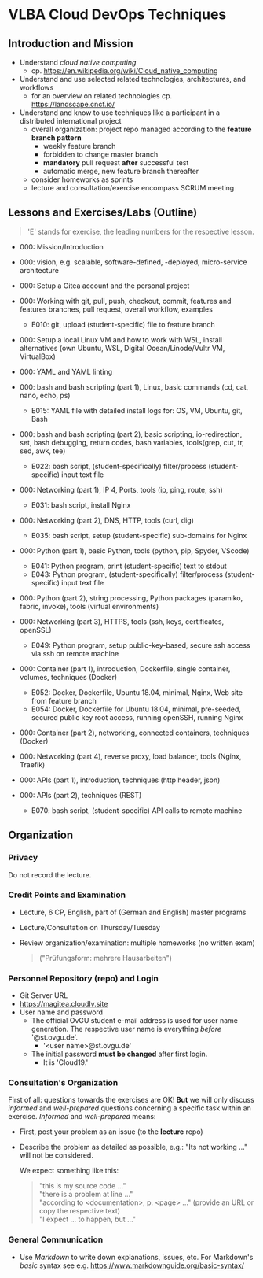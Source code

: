 # VLBA Cloud DevOps Techniques

## Introduction and Mission

- Understand *cloud native computing*
  - cp. https://en.wikipedia.org/wiki/Cloud_native_computing
- Understand and use selected related technologies, architectures, and workflows
  - for an overview on related technologies cp. https://landscape.cncf.io/
- Understand and know to use techniques like a participant in a distributed international project
  - overall organization: project repo managed according to the **feature branch pattern**
    - weekly feature branch
    - forbidden to change master branch
    - **mandatory** pull request **after** successful test
    - automatic merge, new feature branch thereafter
  - consider homeworks as sprints
  - lecture and consultation/exercise encompass SCRUM meeting

## Lessons and Exercises/Labs (Outline)

> 'E' stands for exercise, the leading numbers for the respective lesson.

- 000: Mission/Introduction
- 000: vision, e.g. scalable, software-defined, -deployed, micro-service
       architecture
- 000: Setup a Gitea account and the personal project
- 000: Working with git, pull, push, checkout, commit, features and features
       branches, pull request, overall workflow, examples
  - E010: git, upload (student-specific) file to feature branch
- 000: Setup a local Linux VM and how to work with WSL, install alternatives
       (own Ubuntu, WSL, Digital Ocean/Linode/Vultr VM, VirtualBox)
- 000: YAML and YAML linting
- 000: bash and bash scripting (part 1), Linux, basic commands (cd, cat, nano,
       echo, ps)
  - E015: YAML file with detailed install logs for: OS, VM,
          Ubuntu, git, Bash
- 000: bash and bash scripting (part 2), basic scripting, io-redirection, set,
       bash debugging, return codes, bash variables, tools(grep, cut, tr, sed, awk, tee)
  - E022: bash script, (student-specifically) filter/process (student-specific)
          input text file
- 000: Networking (part 1), IP 4, Ports, tools (ip, ping, route, ssh)
  - E031: bash script, install Nginx
- 000: Networking (part 2), DNS, HTTP, tools (curl, dig)
  - E035: bash script, setup (student-specific) sub-domains for Nginx
- 000: Python (part 1), basic Python, tools (python, pip, Spyder, VScode)
  - E041: Python program, print (student-specific) text to stdout
  - E043: Python program, (student-specifically) filter/process (student-specific)
          input text file
- 000: Python (part 2), string processing, Python packages (paramiko, fabric,
       invoke), tools (virtual environments)
- 000: Networking (part 3), HTTPS, tools (ssh, keys, certificates, openSSL)
  - E049: Python program, setup public-key-based, secure ssh access via ssh
          on remote machine
- 000: Container (part 1), introduction, Dockerfile, single container, volumes,
       techniques (Docker)
  - E052: Docker, Dockerfile, Ubuntu 18.04, minimal, Nginx, Web site from
          feature branch
  - E054: Docker, Dockerfile for Ubuntu 18.04, minimal, pre-seeded, secured
          public key root access, running openSSH, running Nginx
- 000: Container (part 2), networking, connected containers,
       techniques (Docker)
- 000: Networking (part 4), reverse proxy, load balancer, tools (Nginx, Traefik)

- 000: APIs (part 1), introduction, techniques (http header, json)
- 000: APIs (part 2), techniques (REST)
  - E070: bash script, (student-specific) API calls
          to remote machine

## Organization

### Privacy

Do not record the lecture.

### Credit Points and Examination

- Lecture, 6 CP, English, part of (German and English) master programs
- Lecture/Consultation on Thursday/Tuesday

- Review organization/examination: multiple homeworks (no written exam)
  > ("Prüfungsform: mehrere Hausarbeiten")

### Personnel Repository (repo) and Login

- Git Server URL
- https://magitea.cloudlv.site
- User name and password
  - The official OvGU student e-mail address is used for user name generation. The respective user name is everything *before* '@st.ovgu.de'.
    - '\<user name\>@st.ovgu.de'
  - The initial password **must be changed** after first login.
    - It is 'Cloud19.'

### Consultation's Organization

First of all: questions towards the exercises are OK! **But** we will only
discuss *informed* and *well-prepared* questions concerning a specific task
within an exercise. *Informed* and *well-prepared* means:

- First, post your problem as an issue (to the **lecture** repo)
- Describe the problem as detailed as possible, e.g.: "Its not working ..."
  will not be considered.  

  We expect something like this:
  > "this is my source code ..."  
  "there is a problem at line ..."  
  "according to \<documentation\>, p. \<page\> ..." (provide an URL or copy the respective text)  
  > "I expect ... to happen, but ..."

### General Communication

- Use *Markdown* to write down explanations, issues, etc. For Markdown's *basic* syntax see e.g. https://www.markdownguide.org/basic-syntax/